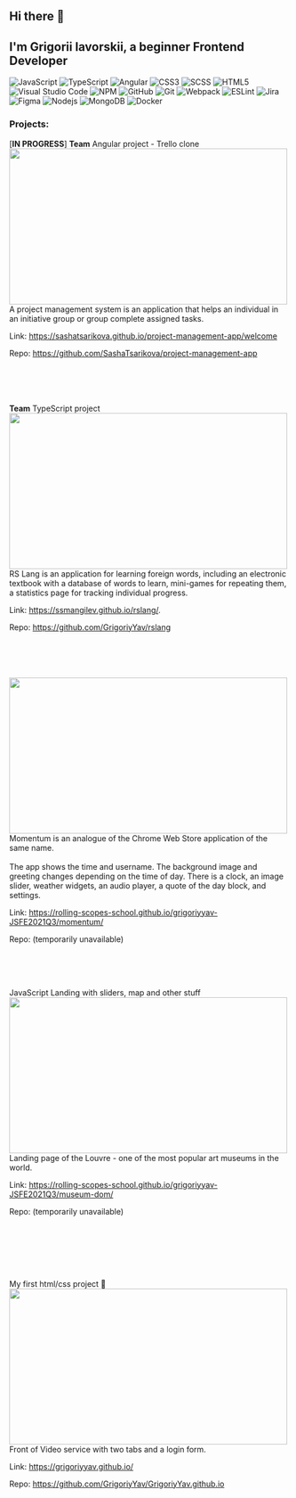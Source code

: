 ## Hi there 👋
## I'm Grigorii Iavorskii, a beginner Frontend Developer
![JavaScript](https://img.shields.io/badge/javascript-%23323330.svg?style=for-the-badge&logo=javascript&logoColor=%23F7DF1E)
![TypeScript](https://img.shields.io/badge/typescript-%23007ACC.svg?style=for-the-badge&logo=typescript&logoColor=white)
![Angular](https://img.shields.io/badge/angular-%23DD0031.svg?style=for-the-badge&logo=angular&logoColor=white)
![CSS3](https://img.shields.io/badge/css3-%231572B6.svg?style=for-the-badge&logo=css3&logoColor=white)
![SCSS](https://img.shields.io/badge/scss-hotpink.svg?style=for-the-badge&logo=SASS&logoColor=white)
![HTML5](https://img.shields.io/badge/html5-%23E34F26.svg?style=for-the-badge&logo=html5&logoColor=white)
![Visual Studio Code](https://img.shields.io/badge/Visual%20Studio%20Code-0078d7.svg?style=for-the-badge&logo=visual-studio-code&logoColor=white)
![NPM](https://img.shields.io/badge/NPM-%23000000.svg?style=for-the-badge&logo=npm&logoColor=white)
![GitHub](https://img.shields.io/badge/github-%23121011.svg?style=for-the-badge&logo=github&logoColor=white)
![Git](https://img.shields.io/badge/git-%23F05033.svg?style=for-the-badge&logo=git&logoColor=white)
![Webpack](https://img.shields.io/badge/webpack-%238DD6F9.svg?style=for-the-badge&logo=webpack&logoColor=black)
![ESLint](https://img.shields.io/badge/ESLint-4B3263?style=for-the-badge&logo=eslint&logoColor=white)
![Jira](https://img.shields.io/badge/jira-%230A0FFF.svg?style=for-the-badge&logo=jira&logoColor=white)
![Figma](https://img.shields.io/badge/figma-%23F24E1E.svg?style=for-the-badge&logo=figma&logoColor=white)
<img alt="Nodejs" src="https://img.shields.io/badge/-Nodejs-43853d?style=flat-square&logo=Node.js&logoColor=white" />
<img alt="MongoDB" src="https://img.shields.io/badge/-MongoDB-234ea94b?style=flat-square&logo=MongoDB&logoColor=white" />
<img alt="Docker" src="https://img.shields.io/badge/-Docker-0078d7?style=flat-square&logo=Docker&logoColor=white" />

### Projects:
[**IN PROGRESS**]  **Team** Angular project - Trello clone
<img img align="left" src="https://user-images.githubusercontent.com/86509140/171991138-205befb6-6472-4eca-af30-dfa02c388fdb.png" width="500" height="280" />

A project management system is an application that helps an individual in an initiative group or group complete assigned tasks.

Link: https://sashatsarikova.github.io/project-management-app/welcome

Repo: https://github.com/SashaTsarikova/project-management-app
<br/>
<br/>
<br/>
<br/>
<br/>

**Team** TypeScript project 
<img img align="left" src="https://user-images.githubusercontent.com/86509140/171148386-d6b42e7b-a211-4772-b25d-91378b51a3e4.png" width="500" height="280" />

RS Lang is an application for learning foreign words, including an electronic textbook with a database of words to learn, mini-games for repeating them, a statistics page for tracking individual progress.

Link: https://ssmangilev.github.io/rslang/.

Repo: https://github.com/GrigoriyYav/rslang
<br/>
<br/>
<br/>
<br/>
<br/>


<img img align="left" src="https://user-images.githubusercontent.com/86509140/168467185-639c2917-629d-4476-9630-90c06bd274b6.png" width="500" height="280" />
Momentum is an analogue of the Chrome Web Store application of the same name.
<br/>
<br/>
The app shows the time and username. The background image and greeting changes depending on the time of day. There is a clock, an image slider, weather widgets, an audio player, a quote of the day block, and settings.

Link: https://rolling-scopes-school.github.io/grigoriyyav-JSFE2021Q3/momentum/

Repo: (temporarily unavailable)

<br/>
<br/>
<br/>

JavaScript Landing with sliders, map and other stuff
<img img align="left" src="https://user-images.githubusercontent.com/86509140/161727783-417a2c24-d80e-42ba-8326-730b12bdaa7a.png" width="500" height="280" />

Landing page of the Louvre - one of the most popular art museums in the world.

Link: https://rolling-scopes-school.github.io/grigoriyyav-JSFE2021Q3/museum-dom/

Repo: (temporarily unavailable)

<br/>
<br/>
<br/>
<br/>
<br/>

My first html/css project 🙈
<img img align="left" src="https://user-images.githubusercontent.com/86509140/161730113-0b5a414c-e63c-4bd8-a019-4530310dc44b.png" width="500" height="280" />

Front of Video service with two tabs and a login form.

Link: https://grigoriyyav.github.io/

Repo: https://github.com/GrigoriyYav/GrigoriyYav.github.io


<!--
**GrigoriyYav/GrigoriyYav** is a ✨ _special_ ✨ repository because its `README.md` (this file) appears on your GitHub profile.

Here are some ideas to get you started:

- 🔭 I’m currently working on ...
- 🌱 I’m currently learning ...
- 👯 I’m looking to collaborate on ...
- 🤔 I’m looking for help with ...
- 💬 Ask me about ...
- 📫 How to reach me: ...
- 😄 Pronouns: ...
- ⚡ Fun fact: ...
-->
